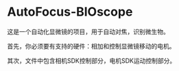 # AutoFocus-BIOscope
这是一个自动化显微镜的项目，用于自动对焦，识别微生物。

首先，你必须要有支持的硬件：相加和控制显微镜移动的电机。


其次，文件中包含相机SDK控制部分，电机SDK运动控制部分。
